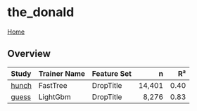 # the_donald

[Home](../index.md)

## Overview

|Study|Trainer Name|Feature Set|n|R²|
|:---|:---|:---|---:|---:|
|[hunch](the_donald_hunch.md)|FastTree|DropTitle|14,401|0.40|
|[guess](the_donald_guess.md)|LightGbm|DropTitle|8,276|0.83|

